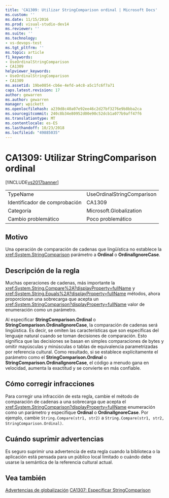 ```yaml
---
title: 'CA1309: Utilizar StringComparison ordinal | Microsoft Docs'
ms.custom: ''
ms.date: 11/15/2016
ms.prod: visual-studio-dev14
ms.reviewer: ''
ms.suite: ''
ms.technology:
- vs-devops-test
ms.tgt_pltfrm: ''
ms.topic: article
f1_keywords:
- UseOrdinalStringComparison
- CA1309
helpviewer_keywords:
- UseOrdinalStringComparison
- CA1309
ms.assetid: 19be0854-cb6e-4efd-a4c8-a5c1fc6f7a71
caps.latest.revision: 17
author: gewarren
ms.author: gewarren
manager: wpickett
ms.openlocfilehash: a239d8c40a07e92ee46c2d27bf3276e9b8bba2ca
ms.sourcegitcommit: 240c8b34e80952d00e90c52dcb1a077b9aff47f6
ms.translationtype: MT
ms.contentlocale: es-ES
ms.lasthandoff: 10/23/2018
ms.locfileid: "49885035"
---
```

# <a name="ca1309-use-ordinal-stringcomparison"></a>CA1309: Utilizar StringComparison ordinal
[!INCLUDE[vs2017banner](../includes/vs2017banner.md)]

|||
|-|-|
|TypeName|UseOrdinalStringComparison|
|Identificador de comprobación|CA1309|
|Categoría|Microsoft.Globalization|
|Cambio problemático|Poco problemático|

## <a name="cause"></a>Motivo
 Una operación de comparación de cadenas que lingüística no establece la <xref:System.StringComparison> parámetro a **Ordinal** o **OrdinalIgnoreCase**.

## <a name="rule-description"></a>Descripción de la regla
 Muchas operaciones de cadenas, más importante la <xref:System.String.Compare%2A?displayProperty=fullName> y <xref:System.String.Equals%2A?displayProperty=fullName> métodos, ahora proporcionan una sobrecarga que acepta un <xref:System.StringComparison?displayProperty=fullName> valor de enumeración como un parámetro.

 Al especificar **StringComparison.Ordinal** o **StringComparison.OrdinalIgnoreCase**, la comparación de cadenas será lingüística. Es decir, se omiten las características que son específicas del lenguaje natural cuando se toman decisiones de comparación. Esto significa que las decisiones se basan en simples comparaciones de bytes y omitir mayúsculas y minúsculas o tablas de equivalencia parametrizadas por referencia cultural. Como resultado, si se establece explícitamente el parámetro como el **StringComparison.Ordinal** o **StringComparison.OrdinalIgnoreCase**, el código a menudo gana en velocidad, aumenta la exactitud y se convierte en más confiable.

## <a name="how-to-fix-violations"></a>Cómo corregir infracciones
 Para corregir una infracción de esta regla, cambie el método de comparación de cadenas a una sobrecarga que acepta el <xref:System.StringComparison?displayProperty=fullName> enumeración como un parámetro y especifique **Ordinal** o **OrdinalIgnoreCase**. Por ejemplo, cambie `String.Compare(str1, str2)` a `String.Compare(str1, str2, StringComparison.Ordinal)`.

## <a name="when-to-suppress-warnings"></a>Cuándo suprimir advertencias
 Es seguro suprimir una advertencia de esta regla cuando la biblioteca o la aplicación está pensada para un público local limitado o cuándo debe usarse la semántica de la referencia cultural actual.

## <a name="see-also"></a>Vea también
 [Advertencias de globalización](../code-quality/globalization-warnings.md) [CA1307: Especificar StringComparison](../code-quality/ca1307-specify-stringcomparison.md)



